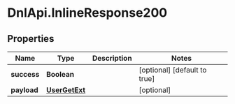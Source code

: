 # DnlApi.InlineResponse200

## Properties
Name | Type | Description | Notes
------------ | ------------- | ------------- | -------------
**success** | **Boolean** |  | [optional] [default to true]
**payload** | [**UserGetExt**](UserGetExt.md) |  | [optional] 


